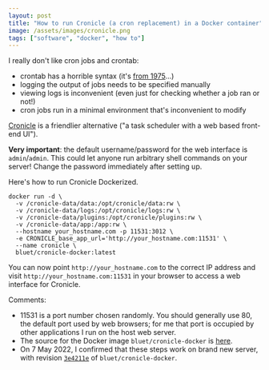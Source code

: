 ```yaml
---
layout: post
title: "How to run Cronicle (a cron replacement) in a Docker container"
image: /assets/images/cronicle.png
tags: ["software", "docker", "how to"]
---
```


I really don't like cron jobs and crontab:
- crontab has a horrible syntax (it's [from 1975](https://en.wikipedia.org/wiki/Cron)...)
- logging the output of jobs needs to be specified manually
- viewing logs is inconvenient (even just for checking whether a job ran or not!)
- cron jobs run in a minimal environment that's inconvenient to modify

[Cronicle](https://github.com/jhuckaby/Cronicle) is a friendlier alternative ("a task scheduler with a web based front-end UI").

**Very important**: the default username/password for the web interface is `admin`/`admin`. This could let anyone run arbitrary shell commands on your server! Change the password immediately after setting up.

Here's how to run Cronicle Dockerized.

```shell
docker run -d \
  -v /cronicle-data/data:/opt/cronicle/data:rw \
  -v /cronicle-data/logs:/opt/cronicle/logs:rw \
  -v /cronicle-data/plugins:/opt/cronicle/plugins:rw \
  -v /cronicle-data/app:/app:rw \
  --hostname your_hostname.com -p 11531:3012 \
  -e CRONICLE_base_app_url='http://your_hostname.com:11531' \
  --name cronicle \
  bluet/cronicle-docker:latest
```

You can now point `http://your_hostname.com` to the correct IP address and visit `http://your_hostname.com:11531` in your browser to access a web interface for Cronicle.

Comments:
* 11531 is a port number chosen randomly. You should generally use 80, the default port used by web browsers; for me that port is occupied by other applications I run on the host web server.
* The source for the Docker image `bluet/cronicle-docker` is [here](https://github.com/bluet/docker-cronicle-docker). 
* On 7 May 2022, I confirmed that these steps work on brand new server, with revision [`3e4211e`](https://github.com/bluet/docker-cronicle-docker/tree/3e4211e8902bcd17c6192f6ed1f2a8f3cf0e24ba) of `bluet/cronicle-docker`.
